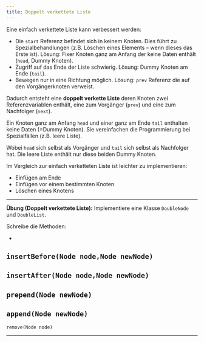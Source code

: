 ```yaml
---
title: Doppelt verkettete Liste
---
```


Eine einfach verkettete Liste kann verbessert werden:

- Die `start` Referenz befindet sich in keinem Knoten. Dies führt zu Spezialbehandlungen (z.B. Löschen eines Elements – wenn dieses das Erste ist).
Lösung: Fixer Knoten ganz am Anfang der keine Daten enthält (`head`, Dummy Knoten).
- Zugriff auf das Ende der Liste schwierig.
Lösung: Dummy Knoten am Ende (`tail`).
- Bewegen nur in eine Richtung möglich.
Lösung: `prev` Referenz die auf den Vorgängerknoten verweist.


Dadurch entsteht eine **doppelt verkette Liste** deren Knoten zwei Referenzvariablen enthält, eine zum Vorgänger (`prev`) und eine zum Nachfolger (`next`).


Ein Knoten ganz am Anfang  `head` und einer ganz am Ende  `tail` enthalten keine Daten (=Dummy Knoten). Sie vereinfachen die Programmierung bei Spezialfällen (z.B. leere Liste).

Wobei `head` sich selbst als Vorgänger und `tail` sich selbst als Nachfolger hat. Die leere Liste enthält nur diese beiden Dummy Knoten.


Im Vergleich zur einfach verketteten Liste ist leichter zu implementieren:

- Einfügen am Ende
- Einfügen vor einem bestimmten Knoten
- Löschen eines Knotens



---

**Übung (Doppelt verkettete Liste):**
Implementiere eine Klasse `DoubleNode` und `DoubleList`.

Schreibe die Methoden:

- 
`insertBefore(Node node,Node newNode)`
- 
`insertAfter(Node node,Node newNode)`
- 
`prepend(Node newNode)`
- 
`append(Node newNode)`
- 
`remove(Node node)`

---



